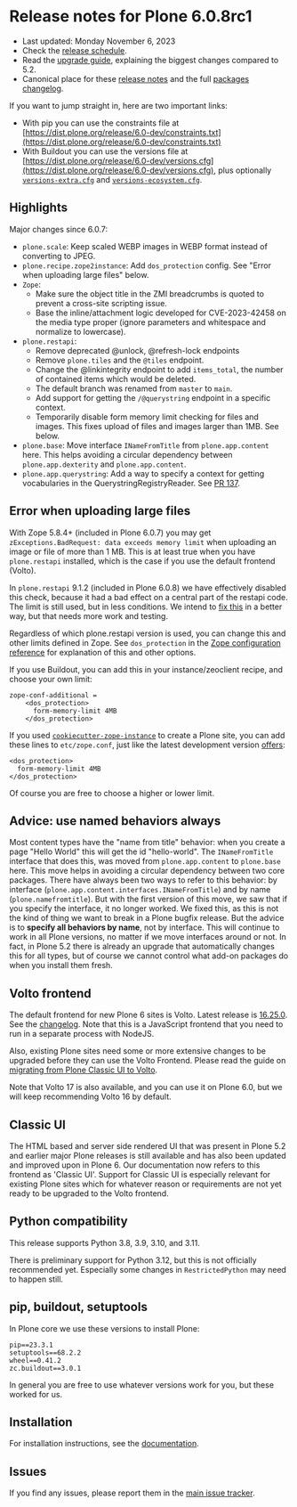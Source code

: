# Release notes for Plone 6.0.8rc1

* Last updated: Monday November 6, 2023
* Check the [release schedule](https://plone.org/download/release-schedule).
* Read the [upgrade guide](https://6.docs.plone.org/upgrade/index.html), explaining the biggest changes compared to 5.2.
* Canonical place for these [release notes](https://dist.plone.org/release/6.0-dev/RELEASE-NOTES.md) and the full [packages changelog](https://dist.plone.org/release/6.0-dev/changelog.txt).

If you want to jump straight in, here are two important links:

* With pip you can use the constraints file at [https://dist.plone.org/release/6.0-dev/constraints.txt](https://dist.plone.org/release/6.0-dev/constraints.txt)
* With Buildout you can use the versions file at [https://dist.plone.org/release/6.0-dev/versions.cfg](https://dist.plone.org/release/6.0-dev/versions.cfg), plus optionally [`versions-extra.cfg`](https://dist.plone.org/release/6.0-dev/versions-extra.cfg) and [`versions-ecosystem.cfg`](https://dist.plone.org/release/6.0-dev/versions-ecosystem.cfg).


## Highlights

Major changes since 6.0.7:

* `plone.scale`: Keep scaled WEBP images in WEBP format instead of converting to JPEG.
* `plone.recipe.zope2instance`: Add `dos_protection` config.  See "Error when uploading large files" below.
* `Zope`:
  * Make sure the object title in the ZMI breadcrumbs is quoted to prevent a cross-site scripting issue.
  * Base the inline/attachment logic developed for CVE-2023-42458 on the media type proper (ignore parameters and whitespace and normalize to lowercase).
* `plone.restapi`:
  - Remove deprecated @unlock, @refresh-lock endpoints
  - Remove `plone.tiles` and the `@tiles` endpoint.
  - Change the @linkintegrity endpoint to add `items_total`, the number of contained items which would be deleted.
  - The default branch was renamed from `master` to `main`.
  - Add support for getting the `/@querystring` endpoint in a specific context.
  - Temporarily disable form memory limit checking for files and images.  This fixes upload of files and images larger than 1MB.  See below.
* `plone.base`: Move interface `INameFromTitle` from `plone.app.content` here.
  This helps avoiding a circular dependency between `plone.app.dexterity` and `plone.app.content`.
* `plone.app.querystring`: Add a way to specify a context for getting vocabularies in the QuerystringRegistryReader.
  See [PR 137](https://github.com/plone/plone.app.querystring/pull/137).


## Error when uploading large files

With Zope 5.8.4+ (included in Plone 6.0.7) you may get `zExceptions.BadRequest: data exceeds memory limit` when uploading an image or file of more than 1 MB.  This is at least true when you have `plone.restapi` installed, which is the case if you use the default frontend (Volto).

In `plone.restapi` 9.1.2 (included in Plone 6.0.8) we have effectively disabled this check, because it had a bad effect on a central part of the restapi code.  The limit is still used, but in less conditions.
We intend to [fix this](https://github.com/plone/plone.restapi/pull/1731) in a better way, but that needs more work and testing.

Regardless of which plone.restapi version is used, you can change this and other limits defined in Zope.
See `dos_protection` in the [Zope configuration reference](https://zope.readthedocs.io/en/latest/operation.html#zope-configuration-reference) for explanation of this and other options.

If you use Buildout, you can add this in your instance/zeoclient recipe, and choose your own limit:

```
zope-conf-additional =
    <dos_protection>
      form-memory-limit 4MB
    </dos_protection>
```

If you used [`cookiecutter-zope-instance`](https://github.com/plone/cookiecutter-zope-instance) to create a Plone site, you can add these lines to `etc/zope.conf`, just like the latest development version [offers](https://github.com/plone/cookiecutter-zope-instance/pull/12/files):

```
<dos_protection>
  form-memory-limit 4MB
</dos_protection>
```

Of course you are free to choose a higher or lower limit.


## Advice: use named behaviors always

Most content types have the "name from title" behavior: when you create a page "Hello World" this will get the id "hello-world".  The `INameFromTitle` interface that does this, was moved from `plone.app.content` to `plone.base` here.  This move helps in avoiding a circular dependency between two core packages.
There have always been two ways to refer to this behavior: by interface (`plone.app.content.interfaces.INameFromTitle`) and by name (`plone.namefromtitle`).  But with the first version of this move, we saw that if you specify the interface, it no longer worked.  We fixed this, as this is not the kind of thing we want to break in a Plone bugfix release.
But the advice is to **specify all behaviors by name**, not by interface.  This will continue to work in all Plone versions, no matter if we move interfaces around or not.  In fact, in Plone 5.2 there is already an upgrade that automatically changes this for all types, but of course we cannot control what add-on packages do when you install them fresh.


## Volto frontend

The default frontend for new Plone 6 sites is Volto. Latest release is [16.25.0](https://www.npmjs.com/package/@plone/volto/v/16.25.0).  See the [changelog](https://github.com/plone/volto/blob/16.25.0/CHANGELOG.md).
Note that this is a JavaScript frontend that you need to run in a separate process with NodeJS.

Also, existing Plone sites need some or more extensive changes to be upgraded before they can use the Volto Frontend. Please read the guide on [migrating from Plone Classic UI to Volto](https://6.docs.plone.org/backend/upgrading/version-specific-migration/migrate-to-volto.html).

Note that Volto 17 is also available, and you can use it on Plone 6.0, but we will keep recommending Volto 16 by default.


## Classic UI

The HTML based and server side rendered UI that was present in Plone 5.2 and earlier major Plone releases is still available and has also been updated and improved upon in Plone 6.  Our documentation now refers to this frontend as 'Classic UI'.  Support for Classic UI is especially relevant for existing Plone sites which for whatever reason or requirements are not yet ready to be upgraded to the Volto frontend.


## Python compatibility

This release supports Python 3.8, 3.9, 3.10, and 3.11.

There is preliminary support for Python 3.12, but this is not officially recommended yet.  Especially some changes in `RestrictedPython` may need to happen still.


## pip, buildout, setuptools

In Plone core we use these versions to install Plone:

```
pip==23.3.1
setuptools==68.2.2
wheel==0.41.2
zc.buildout==3.0.1
```

In general you are free to use whatever versions work for you, but these worked for us.


## Installation

For installation instructions, see the [documentation](https://6.docs.plone.org/install/index.html).


## Issues

If you find any issues, please report them in the [main issue tracker](https://github.com/plone/Products.CMFPlone/issues).

